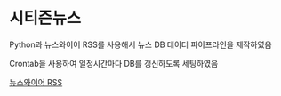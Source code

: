 # 시티즌뉴스

Python과 뉴스와이어 RSS를 사용해서 뉴스 DB 데이터 파이프라인을 제작하였음

Crontab을 사용하여 일정시간마다 DB를 갱신하도록 세팅하였음

<a href="https://www.newswire.co.kr/?md=A31" target="_blank">뉴스와이어 RSS</a>
